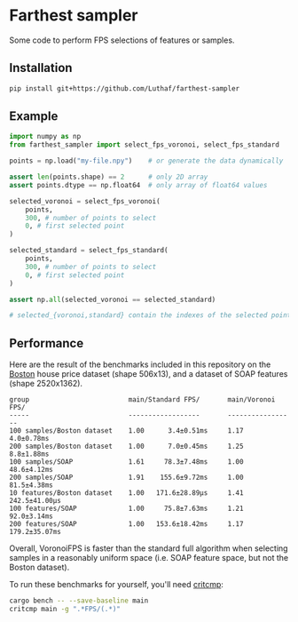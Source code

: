 # Farthest sampler

Some code to perform FPS selections of features or samples.

## Installation

```bash
pip install git+https://github.com/Luthaf/farthest-sampler
```

## Example

```py
import numpy as np
from farthest_sampler import select_fps_voronoi, select_fps_standard

points = np.load("my-file.npy")    # or generate the data dynamically

assert len(points.shape) == 2      # only 2D array
assert points.dtype == np.float64  # only array of float64 values

selected_voronoi = select_fps_voronoi(
    points,
    300, # number of points to select
    0, # first selected point
)

selected_standard = select_fps_standard(
    points,
    300, # number of points to select
    0, # first selected point
)

assert np.all(selected_voronoi == selected_standard)

# selected_{voronoi,standard} contain the indexes of the selected points
```

## Performance

Here are the result of the benchmarks included in this repository on the
[Boston](https://scikit-learn.org/stable/modules/generated/sklearn.datasets.load_boston.html#sklearn.datasets.load_boston)
house price dataset (shape 506x13), and a dataset of SOAP features (shape
2520x1362).

```
group                         main/Standard FPS/       main/Voronoi FPS/
-----                         ------------------       -----------------
100 samples/Boston dataset    1.00      3.4±0.51ms     1.17      4.0±0.78ms
200 samples/Boston dataset    1.00      7.0±0.45ms     1.25      8.8±1.88ms
100 samples/SOAP              1.61     78.3±7.48ms     1.00     48.6±4.12ms
200 samples/SOAP              1.91    155.6±9.72ms     1.00     81.5±4.38ms
10 features/Boston dataset    1.00   171.6±28.89µs     1.41   242.5±41.00µs
100 features/SOAP             1.00     75.8±7.63ms     1.21     92.0±3.14ms
200 features/SOAP             1.00   153.6±18.42ms     1.17   179.2±35.07ms
```

Overall, VoronoiFPS is faster than the standard full algorithm when selecting
samples in a reasonably uniform space (i.e. SOAP feature space, but not the
Boston dataset).

To run these benchmarks for yourself, you'll need
[critcmp](https://github.com/BurntSushi/critcmp):

```bash
cargo bench -- --save-baseline main
critcmp main -g ".*FPS/(.*)"
```
